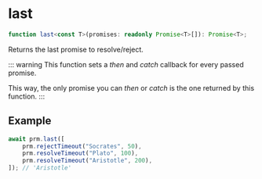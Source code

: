 # last

```ts
function last<const T>(promises: readonly Promise<T>[]): Promise<T>;
```

Returns the last promise to resolve/reject.

::: warning This function sets a _then_ and _catch_ callback for every passed
promise.

This way, the only promise you can _then_ or _catch_ is the one returned by this
function. :::

## Example

```ts
await prm.last([
    prm.rejectTimeout("Socrates", 50),
    prm.resolveTimeout("Plato", 100),
    prm.resolveTimeout("Aristotle", 200),
]); // 'Aristotle'
```
